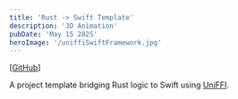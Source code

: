 ```yaml
---
title: 'Rust -> Swift Template'
description: '3D Animation'
pubDate: 'May 15 2025'
heroImage: '/uniffiSwiftFramework.jpg'
---
```


\[[GitHub](https://github.com/apardee/UniFFISwiftFramework)\]

A project template bridging Rust logic to Swift using [UniFFI](https://github.com/mozilla/uniffi-rs).
